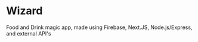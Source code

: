 # Wizard
Food and Drink magic app, made using Firebase, Next.JS, Node.js/Express, and external API's
